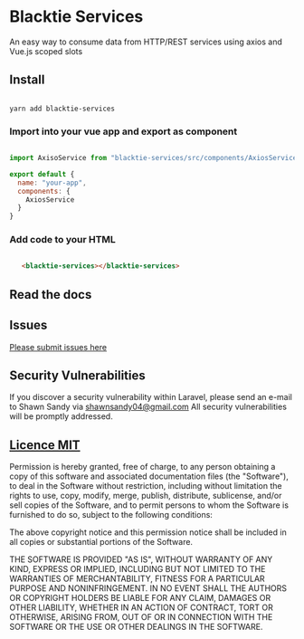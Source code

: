 # Blacktie Services

An easy way to consume data from HTTP/REST services using axios and Vue.js scoped slots

## Install

```

yarn add blacktie-services

```

### Import into your vue app and export as component

```js

import AxisoService from "blacktie-services/src/components/AxiosService.vue";

export default {
  name: "your-app",
  components: {
    AxiosService
  }
}

```



### Add code to your HTML

```html

   <blacktie-services></blacktie-services>

```

## Read the docs


## Issues

[Please submit issues here](https://github.com/shawn-sandy/blacktie/issues)

## Security Vulnerabilities
If you discover a security vulnerability within Laravel, please send an e-mail to Shawn Sandy via shawnsandy04@gmail.com All security vulnerabilities will be promptly addressed.



## [Licence MIT](https://opensource.org/licenses/MIT)

Permission is hereby granted, free of charge, to any person obtaining a copy of this software and associated documentation files (the "Software"), to deal in the Software without restriction, including without limitation the rights to use, copy, modify, merge, publish, distribute, sublicense, and/or sell copies of the Software, and to permit persons to whom the Software is furnished to do so, subject to the following conditions:

The above copyright notice and this permission notice shall be included in all copies or substantial portions of the Software.

THE SOFTWARE IS PROVIDED "AS IS", WITHOUT WARRANTY OF ANY KIND, EXPRESS OR IMPLIED, INCLUDING BUT NOT LIMITED TO THE WARRANTIES OF MERCHANTABILITY, FITNESS FOR A PARTICULAR PURPOSE AND NONINFRINGEMENT. IN NO EVENT SHALL THE AUTHORS OR COPYRIGHT HOLDERS BE LIABLE FOR ANY CLAIM, DAMAGES OR OTHER LIABILITY, WHETHER IN AN ACTION OF CONTRACT, TORT OR OTHERWISE, ARISING FROM, OUT OF OR IN CONNECTION WITH THE SOFTWARE OR THE USE OR OTHER DEALINGS IN THE SOFTWARE.
